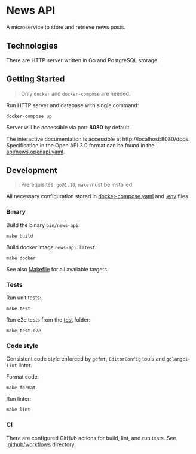 # News API

A microservice to store and retrieve news posts.

## Technologies

There are HTTP server written in Go and PostgreSQL storage.

## Getting Started

> Only `docker` and `docker-compose` are needed.

Run HTTP server and database with single command:

```shell
docker-compose up
```

Server will be accessible via port **8080** by default.

The interactive documentation is accessible at http://localhost:8080/docs.
Specification in the Open API 3.0 format can be found in the [api/news.openapi.yaml](api/news.openapi.yaml).

## Development

> Prerequisites: `go@1.18`, `make` must be installed.

All necessary configuration stored in [docker-compose.yaml](docker-compose.yaml) and [.env](.env) files.

### Binary

Build the binary `bin/news-api`:

```shell
make build
```

Build docker image `news-api:latest`:

```shell
make docker
```

See also [Makefile](Makefile) for all available targets.

### Tests

Run unit tests:

```shell
make test
```

Run e2e tests from the [test](test) folder:

```shell
make test.e2e
```

### Code style

Consistent code style enforced by `gofmt`, `EditorConfig` tools and `golangci-lint` linter.

Format code:

```shell
make format
```

Run linter:

```shell
make lint
```

### CI

There are configured GitHub actions for build, lint, and run tests.
See [.github/workflows](.github/workflows) directory.
